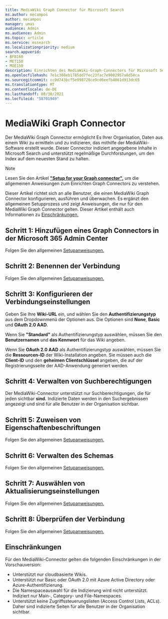 ```yaml
---
title: MediaWiki Graph Connector für Microsoft Search
ms.author: mecampos
author: mecampos
manager: umas
audience: Admin
ms.audience: Admin
ms.topic: article
ms.service: mssearch
ms.localizationpriority: medium
search.appverid:
- BFB160
- MET150
- MOE150
description: Einrichten des MediaWiki-Graph-Connectors für Microsoft Search
ms.openlocfilehash: 7e1c308eb1785dd7fec23fac7e9002957a0d50ca
ms.sourcegitcommit: cc9d743bcf5e998720ce9cd6eefb4061d913dc65
ms.translationtype: MT
ms.contentlocale: de-DE
ms.lasthandoff: 08/30/2021
ms.locfileid: "58701949"
---
```

<!---Previous ms.author: monaray --->

# <a name="mediawiki-graph-connector"></a>MediaWiki Graph Connector

Der MediaWiki Graph Connector ermöglicht Es Ihrer Organisation, Daten aus einem Wiki zu ermitteln und zu indizieren, das mithilfe der MediaWiki-Software erstellt wurde. Dieser Connector indiziert angegebene Inhalte in Microsoft Search und unterstützt regelmäßige Durchforstungen, um den Index auf dem neuesten Stand zu halten.

> [!NOTE]
> Lesen Sie den Artikel [**"Setup for your Graph connector",**](configure-connector.md) um die allgemeinen Anweisungen zum Einrichten Graph Connectors zu verstehen.

Dieser Artikel richtet sich an alle Benutzer, die einen MediaWiki Graph Connector konfigurieren, ausführen und überwachen. Es ergänzt den allgemeinen Setupprozess und zeigt Anweisungen, die nur für den MediaWiki Graph Connector gelten. Dieser Artikel enthält auch Informationen zu [Einschränkungen.](#limitations)

<!---## Before you get started-->

<!---Insert "Before you get started" recommendations for this data source-->

## <a name="step-1-add-a-graph-connector-in-the-microsoft-365-admin-center"></a>Schritt 1: Hinzufügen eines Graph Connectors in der Microsoft 365 Admin Center

Folgen Sie den allgemeinen [Setupanweisungen.](./configure-connector.md)
<!---If the above phrase does not apply, delete it and insert specific details for your data source that are different from general setup instructions.-->

## <a name="step-2-name-the-connection"></a>Schritt 2: Benennen der Verbindung

Folgen Sie den allgemeinen [Setupanweisungen.](./configure-connector.md)
<!---If the above phrase does not apply, delete it and insert specific details for your data source that are different from general setup instructions.-->

## <a name="step-3-configure-the-connection-settings"></a>Schritt 3: Konfigurieren der Verbindungseinstellungen

Geben Sie Ihre **Wiki-URL** ein, und wählen Sie den **Authentifizierungstyp** aus dem Dropdownmenü der Optionen aus. Die Optionen sind **None**, **Basic** und **OAuth 2.0 AAD**.

Wenn Sie **"Standard"** als Authentifizierungstyp auswählen, müssen Sie den **Benutzernamen** und **das Kennwort** für das Wiki angeben.

Wenn Sie **OAuth 2.0 AAD** als Authentifizierungstyp auswählen, müssen Sie die **Ressourcen-ID** der Wiki-Installation angeben. Sie müssen auch die **Client-ID** und den **geheimen Clientschlüssel** angeben, die auf der Registrierungsseite der AAD-Anwendung generiert werden.

## <a name="step-4-manage-search-permissions"></a>Schritt 4: Verwalten von Suchberechtigungen

Der MediaWiki-Connector unterstützt nur Suchberechtigungen, die für jeden sichtbar **sind.** Indizierte Daten werden in den Suchergebnissen angezeigt und sind für alle Benutzer in der Organisation sichtbar.

## <a name="step-5-assign-property-labels"></a>Schritt 5: Zuweisen von Eigenschaftenbeschriftungen

Folgen Sie den allgemeinen [Setupanweisungen.](./configure-connector.md)
<!---If the above phrase does not apply, delete it and insert specific details for your data source that are different from general setup instructions.-->

## <a name="step-6-manage-schema"></a>Schritt 6: Verwalten des Schemas

Folgen Sie den allgemeinen [Setupanweisungen.](./configure-connector.md)
<!---If the above phrase does not apply, delete it and insert specific details for your data source that are different from general setup instructions.-->

## <a name="step-7-choose-refresh-settings"></a>Schritt 7: Auswählen von Aktualisierungseinstellungen

Folgen Sie den allgemeinen [Setupanweisungen.](./configure-connector.md)
<!---If the above phrase does not apply, delete it and insert specific details for your data source that are different from general setup instructions.-->

## <a name="step-8-review-connection"></a>Schritt 8: Überprüfen der Verbindung

Folgen Sie den allgemeinen [Setupanweisungen.](./configure-connector.md)
<!---If the above phrase does not apply, delete it and insert specific details for your data source that are different from general setup instructions.-->

<!---## Troubleshooting-->
<!---To be added-->

## <a name="limitations"></a>Einschränkungen

Für den MediaWiki-Connector gelten die folgenden Einschränkungen in der Vorschauversion:

* Unterstützt nur cloudbasierte Wikis.
* Unterstützt nur Basic oder OAuth 2.0 mit Azure Active Directory oder Azure-Authentifizierung.
* Die Namespaceauswahl für die Indizierung wird nicht unterstützt. Indiziert nur Main-, Category- und File-Namespaces.
* Unterstützt keine Zugriffssteuerungslisten (Access Control Lists, ACLs). Daher sind indizierte Seiten für alle Benutzer in der Organisation sichtbar.